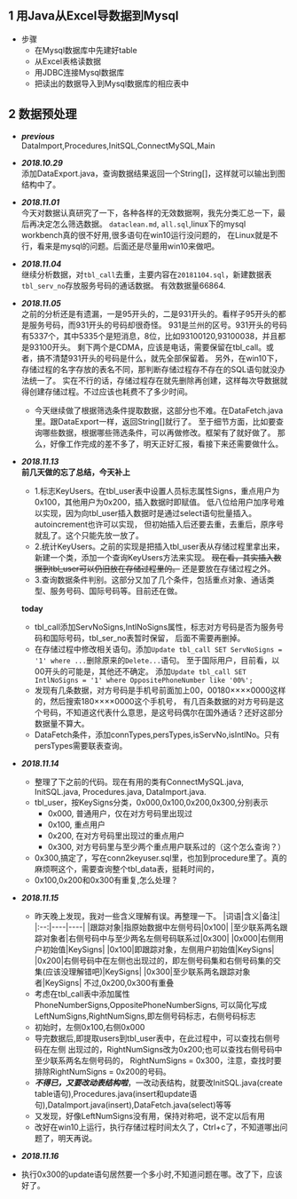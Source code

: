 

## 1 用Java从Excel导数据到Mysql

* 步骤
    * 在Mysql数据库中先建好table
    * 从Excel表格读数据
    * 用JDBC连接Mysql数据库
    * 把读出的数据导入到Mysql数据库的相应表中

## 2 数据预处理
* ***previous***<br>
	DataImport,Procedures,InitSQL,ConnectMySQL,Main  
* ***2018.10.29***<br>
	添加DataExport.java，查询数据结果返回一个String[]，这样就可以输出到图结构中了。
* ***2018.11.01***<br>
	今天对数据认真研究了一下，各种各样的无效数据啊，我先分类汇总一下，最后再决定怎么筛选数据。
	`dataclean.md`,	`all.sql`,linux下的mysql workbench真的很不好用,很多语句在win10运行没问题的，
	在Linux就是不行，看来是mysql的问题。后面还是尽量用win10来做吧。
* ***2018.11.04***<br>
	继续分析数据，对`tbl_call`去重，主要内容在`20181104.sql`，新建数据表`tbl_serv_no`存放服务号码的通话数据。
	有效数据量66864.
* ***2018.11.05***<br>
	之前的分析还是有遗漏，一是95开头的，二是931开头的。看样子95开头的都是服务号码，而931开头的号码却很奇怪。
	931是兰州的区号。931开头的号码有5337个，其中5335个是短消息，8位，比如93100120,93100038，并且都是93100开头。
	剩下两个是CDMA，应该是电话，需要保留在tbl_call。或者，搞不清楚931开头的号码是什么，就先全部保留着。
	另外，在win10下，存储过程的名字存放的表名不同，那判断存储过程存不存在的SQL语句就没办法统一了。
	实在不行的话，存储过程存在就先删除再创建，这样每次导数据就得创建存储过程。不过应该也耗费不了多少时间。
	* 今天继续做了根据筛选条件提取数据，这部分也不难。在DataFetch.java里。跟DataExport一样，返回String[]就行了。
	至于细节方面，比如要查询哪些数据，根据哪些筛选条件，可以再做修改。框架有了就好做了。
	那么，好像工作完成的差不多了，明天正好汇报，看接下来还需要做什么。

* ***2018.11.13***<br>
	**前几天做的忘了总结，今天补上**
	* 1.标志KeyUsers。在tbl_user表中设置人员标志属性Signs，重点用户为0x100，其他用户为0x200，插入数据时即赋值。
	低八位给用户加序号难以实现，因为向tbl_user插入数据时是通过select语句批量插入。autoincrement也许可以实现，
	但初始插入后还要去重，去重后，原序号就乱了。这个只能先放一放了。
	* 2.统计KeyUsers。之前的实现是把插入tbl_user表从存储过程里拿出来，新建一个类，添加一个查询KeyUsers方法来实现。
	~~现在看，其实插入数据到tbl_user可以仍旧放在存储过程里的。~~ 还是要放在存储过程之外。
	* 3.查询数据条件判别。这部分又加了几个条件，包括重点对象、通话类型、服务号码、国际号码等。目前还在做。

	**today**
	
	* tbl_call添加ServNoSigns,IntlNoSigns属性，标志对方号码是否为服务号码和国际号码，tbl_ser_no表暂时保留，
	后面不需要再删掉。
	* 在存储过程中修改相关语句。添加`Update tbl_call SET ServNoSigns = '1' where ...`删除原来的`Delete...`语句。
	至于国际用户，目前看，以00开头的可能是，其他还不确定。
	添加`Update tbl_call SET IntlNoSigns = '1' where OppositePhoneNumber like '00%';`
	* 发现有几条数据，对方号码是手机号前面加上00，00180××××0000这样的，然后搜索180××××0000这个手机号，
	有几百条数据的对方号码是这个号码，不知道这代表什么意思，是这号码偶尔在国外通话？还好这部分数据量不算大。
	* DataFetch条件，添加connTypes,persTypes,isServNo,isIntlNo。只有persTypes需要联表查询。

* ***2018.11.14***<br>
	* 整理了下之前的代码。现在有用的类有ConnectMySQL.java, InitSQL.java, Procedures.java, DataImport.java.
	* tbl_user，按KeySigns分类，0x000,0x100,0x200,0x300,分别表示
		* 0x000, 普通用户，仅在对方号码里出现过
		* 0x100, 重点用户
		* 0x200, 在对方号码里出现过的重点用户
		* 0x300, 对方号码里与至少两个重点用户联系过的（这个怎么查询？）
	* 0x300,搞定了，写在conn2keyuser.sql里，也加到procedure里了。真的麻烦啊这个，需要查询整个tbl_data表，挺耗时间的，
	* 0x100,0x200和0x300有重复,怎么处理？
	
* ***2018.11.15***
	* 昨天晚上发现，我对一些含义理解有误。再整理一下。
|词语|含义|备注|
|:--:|----|----|
|跟踪对象|指原始数据中左侧号码|0x100|
|至少联系两名跟踪对象者|右侧号码中与至少两名左侧号码联系过|0x300|
|0x000|右侧用户初始值|KeySigns|
|0x100|即跟踪对象，左侧用户初始值|KeySigns|
|0x200|右侧号码中在左侧也出现过的，即左侧号码集和右侧号码集的交集(应该没理解错吧)|KeySigns|
|0x300|至少联系两名跟踪对象者|KeySigns|
不过,0x200,0x300有重叠
	* 考虑在tbl_call表中添加属性PhoneNumberSigns,OppositePhoneNumberSigns,
  可以简化写成LeftNumSigns,RightNumSigns,即左侧号码标志，右侧号码标志
	* 初始时，左侧0x100,右侧0x000
	* 导完数据后,即提取users到tbl_user表中，在此过程中，可以查找右侧号码在左侧
    出现过的，RightNumSigns改为0x200;也可以查找右侧号码中至少联系两名左侧号码的，
    RightNumSigns = 0x300，注意，查找时要排除RightNumSigns = 0x200的号码。
	* ***不得已，又要改动表结构啦***，一改动表结构，就要改InitSQL.java(create table语句),Procedures.java(insert和update语句),DataImport.java(insert),DataFetch.java(select)等等
	* 又发现，好像LeftNumSigns没有用，保持对称吧，说不定以后有用
	* 改好在win10上运行，执行存储过程时间太久了，Ctrl+c了，不知道哪出问题了，明天再说。

* ***2018.11.16***
* 执行0x300的update语句居然要一个多小时,不知道问题在哪。改了下，应该好了。
